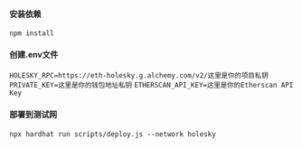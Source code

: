 #### 安装依赖 
`npm install`

#### 创建.env文件
`HOLESKY_RPC=https://eth-holesky.g.alchemy.com/v2/这里是你的项目私钥`
`PRIVATE_KEY=这里是你的钱包地址私钥`
`ETHERSCAN_API_KEY=这里是你的Etherscan API Key`

#### 部署到测试网
`npx hardhat run scripts/deploy.js --network holesky`
